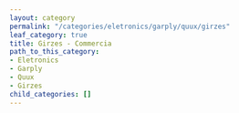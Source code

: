 ```yaml
---
layout: category
permalink: "/categories/eletronics/garply/quux/girzes"
leaf_category: true
title: Girzes - Commercia
path_to_this_category:
- Eletronics
- Garply
- Quux
- Girzes
child_categories: []
---
```

